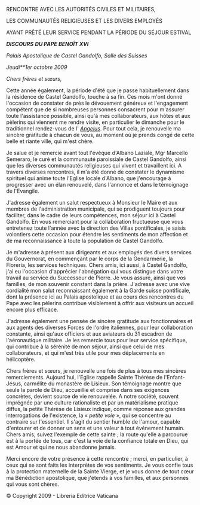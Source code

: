 RENCONTRE AVEC LES AUTORITÉS CIVILES ET MILITAIRES,

LES COMMUNAUTÉS RELIGIEUSES ET LES DIVERS EMPLOYÉS

AYANT PRÊTÉ LEUR SERVICE PENDANT LA PÉRIODE DU SÉJOUR ESTIVAL

***DISCOURS*** ***DU PAPE BENOÎT XVI***

*Palais Apostolique de Castel Gandolfo, Salle des Suisses*

*Jeudi**1er octobre 2009*

*Chers frères et sœurs,*

Cette année également, la période d'été que je passe habituellement dans la résidence de Castel Gandolfo, touche à sa fin. Ces mois m'ont donné l'occasion de constater de près le dévouement généreux et l'engagement compétent que de si nombreuses personnes consacrent pour m'assurer toute l'assistance possible, ainsi qu'à mes collaborateurs, aux hôtes et aux pèlerins qui viennent me rendre visite, en particulier le dimanche pour le traditionnel rendez-vous de l' *[Angelus](/content/benedict-xvi/fr/angelus/2009/index.html)*. Pour tout cela, je renouvelle ma sincère gratitude à chacun de vous, au moment où je prends congé de cette belle et riante ville, qui m'est chère.

Je salue et je remercie avant tout l'évêque d'Albano Laziale, Mgr Marcello Semeraro, le curé et la communauté paroissiale de Castel Gandolfo, ainsi que les diverses communautés religieuses qui vivent et travaillent ici. A travers diverses rencontres, il m'a été donné de constater le dynamisme spirituel qui anime toute l'Eglise locale d'Albano, que j'encourage à progresser avec un élan renouvelé, dans l'annonce et dans le témoignage de l'Evangile.

J'adresse également un salut respectueux à Monsieur le Maire et aux membres de l'administration municipale, qui se prodiguent toujours pour faciliter, dans le cadre de leurs compétences, mon séjour ici à Castel Gandolfo. En vous remerciant pour la collaboration fructueuse que vous entretenez toute l'année avec la direction des Villas pontificales, je saisis volontiers cette occasion pour étendre les sentiments de mon affection et de ma reconnaissance à toute la population de Castel Gandolfo.

Je m'adresse à présent aux dirigeants et aux employés des divers services du Gouvernorat, en commençant par le corps de la Gendarmerie, la Floreria, les services techniques. Chers amis, ici aussi, à Castel Gandolfo, j'ai eu l'occasion d'apprécier l'abnégation qui vous distingue dans votre travail au service du Successeur de Pierre. Je vous assure, ainsi que vos familles, de mon souvenir constant dans la prière. J'adresse avec une vive cordialité mon salut reconnaissant également à la Garde suisse pontificale, dont la présence ici au Palais apostolique et au cours des rencontres du Pape avec les pèlerins contribue visiblement à offrir aux visiteurs un accueil encore plus efficace.

J'adresse également une pensée de sincère gratitude aux fonctionnaires et aux agents des diverses Forces de l'ordre italiennes, pour leur collaboration constante, ainsi qu'aux officiers et aux aviateurs du 31 escadron de l'aéronautique militaire. Je les remercie tous pour leur service spécifique, qui contribue à la sérénité de mon séjour, ainsi que celui de mes collaborateurs, et qui m'est très utile pour mes déplacements en hélicoptère.

Chers frères et sœurs, je renouvelle une fois de plus à tous mes sincères remerciements. Aujourd'hui, l'Eglise rappelle Sainte Thérèse de l'Enfant-Jésus, carmélite du monastère de Lisieux. Son témoignage montre que seule la parole de Dieu, accueillie et comprise dans ses exigences concrètes, devient source de vie renouvelée. A notre société, souvent imprégnée par une culture rationaliste et par un matérialisme pratique diffus, la petite Thérèse de Lisieux indique, comme réponse aux grandes interrogations de l'existence, la « *petite voie* », qui se concentre au contraire sur l'essentiel. Il s'agit du sentier humble de l'amour, capable d'entourer et de donner un sens et une valeur à tout événement humain. Chers amis, suivez l'exemple de cette sainte ; la route qu'elle a parcourue est à la portée de tous, car c'est la voie de la confiance totale en Dieu, qui est Amour et qui ne nous abandonne jamais.

Merci encore de votre présence à cette rencontre ; merci, en particulier, à ceux qui se sont faits les interprètes de vos sentiments. Je vous confie tous à la protection maternelle de la Sainte Vierge, et je vous donne de tout cœur ma Bénédiction apostolique, que j'étends à vos familles, et aux personnes qui vous sont chères.

© Copyright 2009 - Libreria Editrice Vaticana